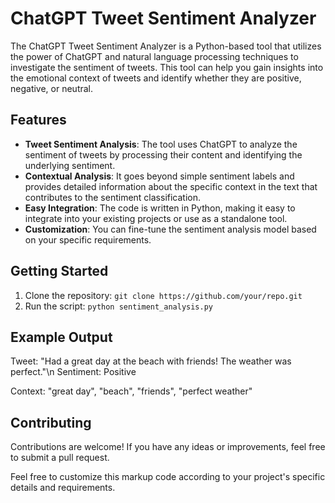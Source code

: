 # ChatGPT Tweet Sentiment Analyzer
The ChatGPT Tweet Sentiment Analyzer is a Python-based tool that utilizes the power of ChatGPT and natural language processing techniques to investigate the sentiment of tweets. This tool can help you gain insights into the emotional context of tweets and identify whether they are positive, negative, or neutral.

## Features
- **Tweet Sentiment Analysis**: The tool uses ChatGPT to analyze the sentiment of tweets by processing their content and identifying the underlying sentiment.
- **Contextual Analysis**: It goes beyond simple sentiment labels and provides detailed information about the specific context in the text that contributes to the sentiment classification.
- **Easy Integration**: The code is written in Python, making it easy to integrate into your existing projects or use as a standalone tool.
- **Customization**: You can fine-tune the sentiment analysis model based on your specific requirements.

## Getting Started
1. Clone the repository: `git clone https://github.com/your/repo.git`
2. Run the script: `python sentiment_analysis.py`

## Example Output
Tweet: "Had a great day at the beach with friends! The weather was perfect."\n
Sentiment: Positive

Context:
  "great day",
  "beach",
  "friends",
  "perfect weather"


## Contributing
Contributions are welcome! If you have any ideas or improvements, feel free to submit a pull request.

Feel free to customize this markup code according to your project's specific details and requirements.
